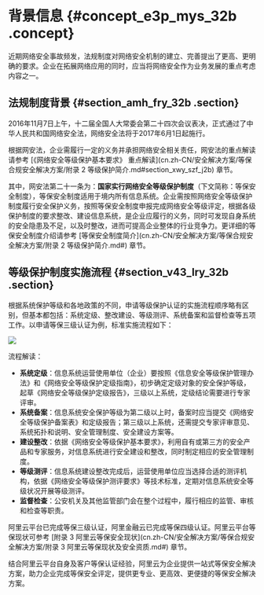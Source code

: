 # 背景信息 {#concept_e3p_mys_32b .concept}

近期网络安全事故频发，法规制度对网络安全机制的建立、完善提出了更高、更明确的要求。企业在拓展网络应用的同时，应当将网络安全作为业务发展的重点考虑内容之一。

## 法规制度背景 {#section_amh_fry_32b .section}

2016年11月7日上午，十二届全国人大常委会第二十四次会议表决，正式通过了中华人民共和国网络安全法，网络安全法将于2017年6月1日起施行。

根据网安法，企业需履行一定的义务并承担网络安全相关责任，网安法的重点解读请参考 [《网络安全等级保护基本要求》 重点解读](cn.zh-CN/安全解决方案/等保合规安全解决方案/附录 2 等级保护简介.md#section_xwy_szf_j2b) 章节。

其中，网安法第二十一条为：**国家实行网络安全等级保护制度**（下文简称：等保安全制度），等保安全制度适用于境内所有信息系统。企业需按照网络安全等级保护制度履行安全保护义务，按照等保安全制度申报完成网络安全等级评定，根据各级保护制度的要求整改、建设信息系统，是企业应履行的义务，同时可发现自身系统的安全隐患及不足，以及时整改，进而可提高企业整体的行业竞争力。更详细的等保安全制度介绍请参考 [等保安全制度简介](cn.zh-CN/安全解决方案/等保合规安全解决方案/附录 2 等级保护简介.md#) 章节。

## 等级保护制度实施流程 {#section_v43_lry_32b .section}

根据系统保护等级和各地政策的不同，申请等级保护认证的实施流程顺序略有区别，但基本都包括：系统定级、整改建设、等级测评、系统备案和监督检查等五项工作。以申请等保三级认证为例，标准实施流程如下：

![](http://static-aliyun-doc.oss-cn-hangzhou.aliyuncs.com/assets/img/16729/15335231887606_zh-CN.png)

流程解读：

-   **系统定级**：信息系统运营使用单位（企业）要按照《信息安全等级保护管理办法》和《网络安全等级保护定级指南》，初步确定定级对象的安全保护等级，起草《网络安全等级保护定级报告》，三级以上系统，定级结论需要进行专家评审。
-   **系统备案**：信息系统安全保护等级为第二级以上时，备案时应当提交《网络安全等级保护备案表》和定级报告；第三级以上系统，还需提交专家评审意见、系统拓扑和说明、安全管理制度、安全建设方案等。
-   **建设整改**：依据《网络安全等级保护基本要求》，利用自有或第三方的安全产品和专家服务，对信息系统进行安全建设和整改，同时制定相应的安全管理制度。
-   **等级测评**：信息系统建设整改完成后，运营使用单位应当选择合适的测评机构，依据《网络安全等级保护测评要求》等技术标准，定期对信息系统安全等级状况开展等级测评。
-   **监督检查**：公安机关及其他监管部门会在整个过程中，履行相应的监管、审核和检查等职责。

阿里云平台已完成等保三级认证，阿里金融云已完成等保四级认证。阿里云平台等保现状可参考 [附录 3 阿里云等保安全现状](cn.zh-CN/安全解决方案/等保合规安全解决方案/附录 3 阿里云等保现状及安全资质.md#) 章节。

结合阿里云平台自身及客户等保认证经验，阿里云为企业提供一站式等保安全解决方案，助力企业完成等保安全评定，提供更专业、更高效、更便捷的等保安全解决方案。

